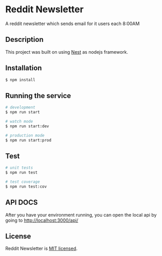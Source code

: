 # Reddit Newsletter

A reddit newsletter which sends email for it users each 8:00AM

## Description

This project was built on using [Nest](https://github.com/nestjs/nest) as nodejs framework.

## Installation

```bash
$ npm install
```

## Running the service

```bash
# development
$ npm run start

# watch mode
$ npm run start:dev

# production mode
$ npm run start:prod
```

## Test

```bash
# unit tests
$ npm run test

# test coverage
$ npm run test:cov
```

## API DOCS

After you have your environment running, you can open the local api by going to [http://localhost:3000/api/](http://localhost:3000/api/)

## License

Reddit Newsletter is [MIT licensed](https://github.com/nestjs/nest/blob/master/LICENSE).
